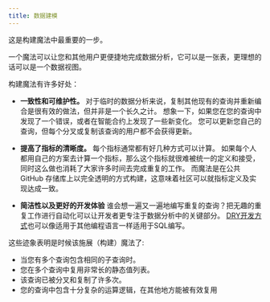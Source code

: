 ```yaml
---
title: 数据建模
---
```


这是构建魔法中最重要的一步。

一个魔法可以让您和其他用户更便捷地完成数据分析，它可以是一张表，更理想的话可以是一个数据视图。

构建魔法有许多好处：

* **一致性和可维护性。** 
对于临时的数据分析来说，复制其他现有的查询并重新编合是很有效的做法，但并非是一个长久之计。
想象一下，如果您在您的查询中发现了一个错误，或者在智能合约上发现了一些新变化。 您可以更新您自己的查询，但每个分叉或复制该查询的用户都不会获得更新。

* **提高了指标的清晰度。** 
每个指标通常都有好几种方式可以计算。 如果每个人都用自己的方案去计算一个指标，那么这个指标就很难被统一的定义和接受，同时这么做也消耗了大家许多时间去完成重复的工作。
而魔法是在公共 GitHub 存储库上以完全透明的方式构建，这意味着社区可以就指标定义及实现达成一致。

* **简洁性以及更好的开发体验** 
谁会想一遍又一遍地编写重复的查询？把无趣的重复工作进行自动化可以让开发者更专注于数据分析中的关键部分。
[DRY开发方式](https://www.softwareyoga.com/is-your-code-dry-or-wet)也可以像适用于其他编程语言一样适用于SQL编写。

这些迹象表明是时候该施展（构建）魔法了:

* 当您有多个查询包含相同的子查询时。
* 您在多个查询中复用非常长的静态值列表。
* 该查询已被分叉和复制了许多次。
* 您的查询中包含十分复杂的运算逻辑，在其他地方能被有效复用
